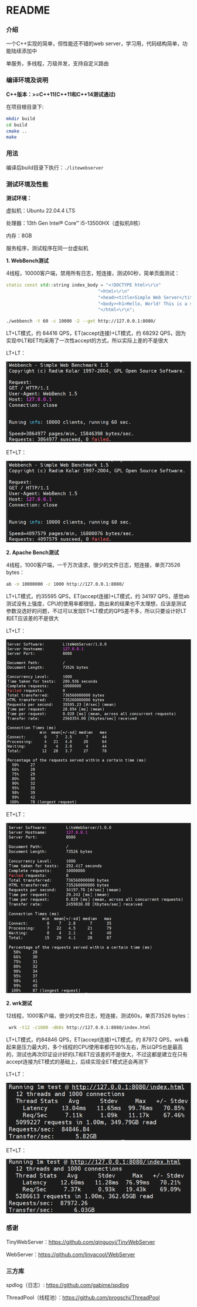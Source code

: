 # README

### 介绍

一个C++实现的简单，但性能还不错的web server，学习用，代码结构简单，功能陆续添加中

单服务，多线程，万级并发，支持自定义路由

### 编译环境及说明

**C++版本：>=C++11(C++11和C++14测试通过)**

在项目根目录下:
```bash
mkdir build
cd build
cmake ..
make
```

### 用法

编译后build目录下执行：`./litewebserver`

### 测试环境及性能

**测试环境：**

虚拟机：Ubuntu 22.04.4 LTS

处理器：13th Gen Intel® Core™ i5-13500HX（虚拟机8核）

内存：8GB

服务程序，测试程序在同一台虚拟机

**1. WebBench测试**
   
   4线程，10000客户端，禁用所有日志，短连接，测试60秒，简单页面测试：

   ```C++
   static const std::string index_body = "<!DOCTYPE html>\r\n"
                                      "<html>\r\n"
                                      "<head><title>Simple Web Server</title></head>\r\n"
                                      "<body><h1>Hello, World! This is a simple web server.</h1></body>\r\n"
                                      "</html>\r\n";
   ```

   ```bash
   ./webbench -t 60 -c 10000 -2 --get http://127.0.0.1:8080/
   ```

   LT+LT模式，约 64416 QPS，ET(accept连接)+LT模式，约 68292 QPS，因为实现中LT和ET均采用了一次性accept的方式，所以实际上差的不是很大

   LT+LT：

   ![LTLT](README.assets/LT+LT.png)

   ET+LT：

   ![ETLT](README.assets/ET+LT.png)

**2. Apache Bench测试**

   4线程，1000客户端，一千万次请求，很少的文件日志，短连接，单页73526 bytes：

   ```bash
   ab -n 10000000 -c 1000 http://127.0.0.1:8080/
   ```

   LT+LT模式，约35595 QPS，ET(accept连接)+LT模式，约 34197 QPS，感觉ab测试没有上强度，CPU的使用率都很低，跑出来的结果也不太理想，应该是测试参数没选好的问题，不过可以发现ET+LT模式的QPS差不多，所以只要设计好LT和ET应该差的不是很大

   LT+LT：
  
   ![LTLTab](README.assets/LT+LT_ab.png)

   ET+LT：

   ![ETLTab](README.assets/ET+LT_ab.png)

**2. wrk测试**

   12线程，1000客户端，很少的文件日志，短连接，测试60s，单页73526 bytes：

   ```bash
    wrk -t12 -c1000 -d60s http://127.0.0.1:8080/index.html
   ```

   LT+LT模式，约84846 QPS，ET(accept连接)+LT模式，约 87972 QPS，wrk看起来是压力最大的，多个线程的CPU使用率都在90%左右，所以QPS也是最高的，测试也再次印证设计好的LT和ET应该差的不是很大，不过这都是建立在只有accept连接为ET模式的基础上，后续实现全ET模式还会再测下

   LT+LT：
  
   ![LTLTwrk](README.assets/LT+LT_wrk.png)

   ET+LT：

   ![ETLTwrk](README.assets/ET+LT_wrk.png)    

### 感谢

TinyWebServer：https://github.com/qinguoyi/TinyWebServer

WebServer：https://github.com/linyacool/WebServer

### 三方库

spdlog（日志）: https://github.com/gabime/spdlog

ThreadPool（线程池）：https://github.com/progschj/ThreadPool
